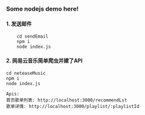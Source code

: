### Some nodejs demo here!

#### 1. 发送邮件

		cd sendEmail
		npm i 
		node index.js

#### 2. 网易云音乐简单爬虫并建了API

	cd neteaseMusic
	npm i
	node index.js

	Apis:
	首页歌单列表: http://localhost:3000/recommendLst  
	歌单详情: http://localhost:3000/playlist/:playlistId  